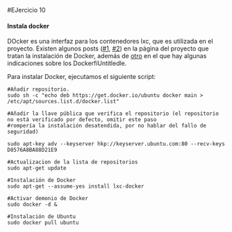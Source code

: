 #EJercicio 10

#### Instala docker

DOcker es una interfaz para los contenedores lxc, que es utilizada en el proyecto. Existen algunos posts ([#1](http://freelinuxdistrodeployed.github.io/LDT/2014/12/01/Docker-Ansible/), [#2](http://freelinuxdistrodeployed.github.io/LDT/2014/12/11/Llave_publica/)) en la página del proyecto que tratan la instalación de Docker, además de [otro](http://freelinuxdistrodeployed.github.io/LDT/2014/12/11/ADD_Docker/) en el que hay algunas indicaciones sobre los DockerfiUntitledle.

Para instalar Docker, ejecutamos el siguiente script:

	#Añadir repositorio. 
	sudo sh -c "echo deb https://get.docker.io/ubuntu docker main > /etc/apt/sources.list.d/docker.list"

	#Añadir la llave pública que verifica el repositorio (el repositorio no está verificado por defecto, omitir este paso
	#rompería la instalación desatendida, por no hablar del fallo de seguridad)
	
    sudo apt-key adv --keyserver hkp://keyserver.ubuntu.com:80 --recv-keys D8576A8BA88D21E9

	#Actualizacion de la lista de repositorios	
	sudo apt-get update

	#Instalación de Docker
	sudo apt-get --assume-yes install lxc-docker

	#Activar demonio de Docker
	sudo docker -d &

	#Instalación de Ubuntu
	sudo docker pull ubuntu
